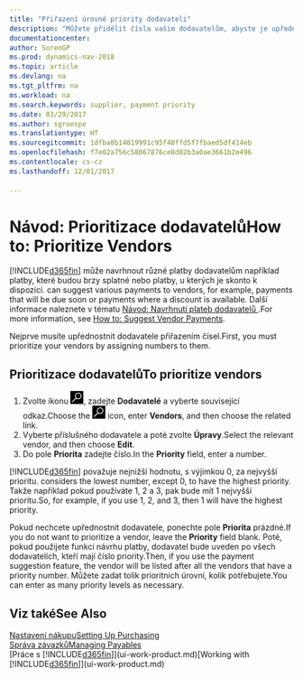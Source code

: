 ```yaml
---
title: "Přiřazení úrovně priority dodavateli"
description: "Můžete přidělit čísla vašim dodavatelům, abyste je upřednostnili a usnadnili návrhy na platby v Dynamics NAV."
documentationcenter: 
author: SorenGP
ms.prod: dynamics-nav-2018
ms.topic: article
ms.devlang: na
ms.tgt_pltfrm: na
ms.workload: na
ms.search.keywords: supplier, payment priority
ms.date: 03/29/2017
ms.author: sgroespe
ms.translationtype: HT
ms.sourcegitcommit: 1dfba8b14019991c95f40ffd5f7fbaed5df414eb
ms.openlocfilehash: f7e02a756c58067876ce8d02b3a0ae3661b2e496
ms.contentlocale: cs-cz
ms.lasthandoff: 12/01/2017

---
```

# <a name="how-to-prioritize-vendors"></a><span data-ttu-id="98eea-103">Návod: Prioritizace dodavatelů</span><span class="sxs-lookup"><span data-stu-id="98eea-103">How to: Prioritize Vendors</span></span>
[!INCLUDE[d365fin](includes/d365fin_md.md)]<span data-ttu-id="98eea-104"> může navrhnout různé platby dodavatelům například platby, které budou brzy splatné nebo platby, u kterých je skonto k dispozici.</span><span class="sxs-lookup"><span data-stu-id="98eea-104"> can suggest various payments to vendors, for example, payments that will be due soon or payments where a discount is available.</span></span> <span data-ttu-id="98eea-105">Další informace naleznete v tématu [Návod: Navrhnutí plateb dodavatelů ](payables-how-suggest-vendor-payments.md).</span><span class="sxs-lookup"><span data-stu-id="98eea-105">For more information, see [How to: Suggest Vendor Payments](payables-how-suggest-vendor-payments.md).</span></span>

<span data-ttu-id="98eea-106">Nejprve musíte upřednostnit dodavatele přiřazením čísel.</span><span class="sxs-lookup"><span data-stu-id="98eea-106">First, you must prioritize your vendors by assigning numbers to them.</span></span>

## <a name="to-prioritize-vendors"></a><span data-ttu-id="98eea-107">Prioritizace dodavatelů</span><span class="sxs-lookup"><span data-stu-id="98eea-107">To prioritize vendors</span></span>
1. <span data-ttu-id="98eea-108">Zvolte ikonu ![Vyhledat stránku nebo sestavu](media/ui-search/search_small.png "Ikona Vyhledat stránku nebo sestavu"), zadejte **Dodavatelé** a vyberte související odkaz.</span><span class="sxs-lookup"><span data-stu-id="98eea-108">Choose the ![Search for Page or Report](media/ui-search/search_small.png "Search for Page or Report icon") icon, enter **Vendors**, and then choose the related link.</span></span>
2. <span data-ttu-id="98eea-109">Vyberte příslušného dodavatele a poté zvolte **Úpravy**.</span><span class="sxs-lookup"><span data-stu-id="98eea-109">Select the relevant vendor, and then choose **Edit**.</span></span>
3. <span data-ttu-id="98eea-110">Do pole **Priorita** zadejte číslo.</span><span class="sxs-lookup"><span data-stu-id="98eea-110">In the **Priority** field, enter a number.</span></span>

[!INCLUDE[d365fin](includes/d365fin_md.md)]<span data-ttu-id="98eea-111"> považuje nejnižší hodnotu, s výjimkou 0, za nejvyšší prioritu.</span><span class="sxs-lookup"><span data-stu-id="98eea-111"> considers the lowest number, except 0, to have the highest priority.</span></span> <span data-ttu-id="98eea-112">Takže například pokud používáte 1, 2 a 3, pak bude mít 1 nejvyšší prioritu.</span><span class="sxs-lookup"><span data-stu-id="98eea-112">So, for example, if you use 1, 2, and 3, then 1 will have the highest priority.</span></span>

<span data-ttu-id="98eea-113">Pokud nechcete upřednostnit dodavatele, ponechte pole **Priorita** prázdné.</span><span class="sxs-lookup"><span data-stu-id="98eea-113">If you do not want to prioritize a vendor, leave the **Priority** field blank.</span></span> <span data-ttu-id="98eea-114">Poté, pokud použijete funkci návrhu platby, dodavatel bude uveden po všech dodavatelích, kteří mají číslo priority.</span><span class="sxs-lookup"><span data-stu-id="98eea-114">Then, if you use the payment suggestion feature, the vendor will be listed after all the vendors that have a priority number.</span></span> <span data-ttu-id="98eea-115">Můžete zadat tolik prioritních úrovní, kolik potřebujete.</span><span class="sxs-lookup"><span data-stu-id="98eea-115">You can enter as many priority levels as necessary.</span></span>

## <a name="see-also"></a><span data-ttu-id="98eea-116">Viz také</span><span class="sxs-lookup"><span data-stu-id="98eea-116">See Also</span></span>
[<span data-ttu-id="98eea-117">Nastavení nákupu</span><span class="sxs-lookup"><span data-stu-id="98eea-117">Setting Up Purchasing</span></span>](purchasing-setup-purchasing.md)  
[<span data-ttu-id="98eea-118">Správa závazků</span><span class="sxs-lookup"><span data-stu-id="98eea-118">Managing Payables</span></span>](payables-manage-payables.md)  
<span data-ttu-id="98eea-119">[Práce s [!INCLUDE[d365fin](includes/d365fin_md.md)]](ui-work-product.md)</span><span class="sxs-lookup"><span data-stu-id="98eea-119">[Working with [!INCLUDE[d365fin](includes/d365fin_md.md)]](ui-work-product.md)</span></span>


